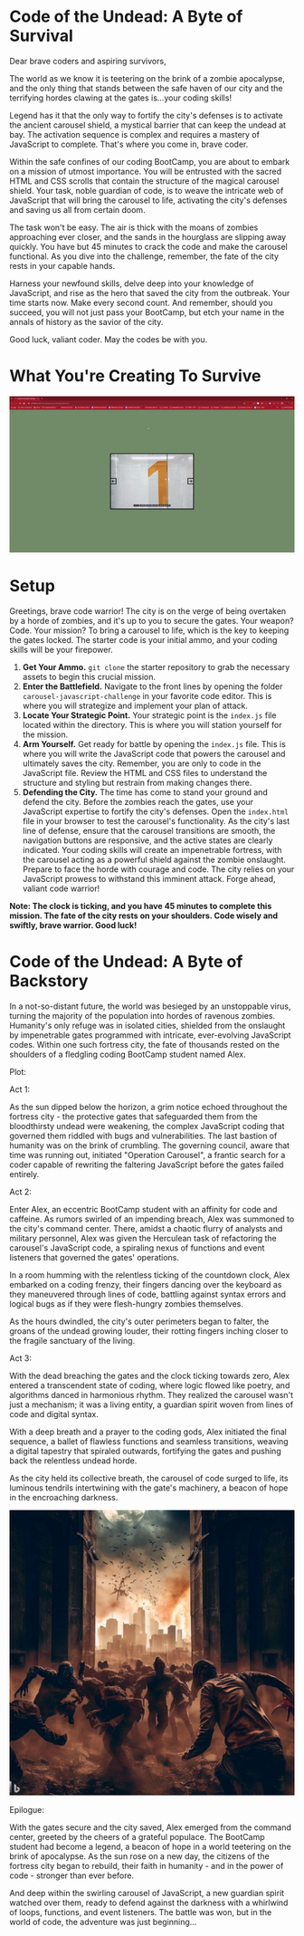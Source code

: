 # Code of the Undead: A Byte of Survival

Dear brave coders and aspiring survivors,

The world as we know it is teetering on the brink of a zombie apocalypse, and the only thing that stands between the safe haven of our city and the terrifying hordes clawing at the gates is...your coding skills!

Legend has it that the only way to fortify the city's defenses is to activate the ancient carousel shield, a mystical barrier that can keep the undead at bay. The activation sequence is complex and requires a mastery of JavaScript to complete. That's where you come in, brave coder.

Within the safe confines of our coding BootCamp, you are about to embark on a mission of utmost importance. You will be entrusted with the sacred HTML and CSS scrolls that contain the structure of the magical carousel shield. Your task, noble guardian of code, is to weave the intricate web of JavaScript that will bring the carousel to life, activating the city's defenses and saving us all from certain doom.

The task won't be easy. The air is thick with the moans of zombies approaching ever closer, and the sands in the hourglass are slipping away quickly. You have but 45 minutes to crack the code and make the carousel functional. As you dive into the challenge, remember, the fate of the city rests in your capable hands.

Harness your newfound skills, delve deep into your knowledge of JavaScript, and rise as the hero that saved the city from the outbreak. Your time starts now. Make every second count. And remember, should you succeed, you will not just pass your BootCamp, but etch your name in the annals of history as the savior of the city.

Good luck, valiant coder. May the codes be with you.

# What You're Creating To Survive

![Carousel](carousel-javascript-challenge/assets/carousel-demo.gif)

# Setup

Greetings, brave code warrior! The city is on the verge of being overtaken by a horde of zombies, and it's up to you to secure the gates. Your weapon? Code. Your mission? To bring a carousel to life, which is the key to keeping the gates locked. The starter code is your initial ammo, and your coding skills will be your firepower.

1. **Get Your Ammo.** `git clone` the starter repository to grab the necessary assets to begin this crucial mission.
2. **Enter the Battlefield.** Navigate to the front lines by opening the folder `carousel-javascript-challenge` in your favorite code editor. This is where you will strategize and implement your plan of attack.
3. **Locate Your Strategic Point.** Your strategic point is the `index.js` file located within the directory. This is where you will station yourself for the mission.
4. **Arm Yourself.** Get ready for battle by opening the `index.js` file. This is where you will write the JavaScript code that powers the carousel and ultimately saves the city. Remember, you are only to code in the JavaScript file. Review the HTML and CSS files to understand the structure and styling but restrain from making changes there.
5. **Defending the City.** The time has come to stand your ground and defend the city. Before the zombies reach the gates, use your JavaScript expertise to fortify the city's defenses. Open the `index.html` file in your browser to test the carousel's functionality. As the city's last line of defense, ensure that the carousel transitions are smooth, the navigation buttons are responsive, and the active states are clearly indicated. Your coding skills will create an impenetrable fortress, with the carousel acting as a powerful shield against the zombie onslaught. Prepare to face the horde with courage and code. The city relies on your JavaScript prowess to withstand this imminent attack. Forge ahead, valiant code warrior!

**Note: The clock is ticking, and you have 45 minutes to complete this mission. The fate of the city rests on your shoulders. Code wisely and swiftly, brave warrior. Good luck!**

# Code of the Undead: A Byte of Backstory

In a not-so-distant future, the world was besieged by an unstoppable virus, turning the majority of the population into hordes of ravenous zombies. Humanity's only refuge was in isolated cities, shielded from the onslaught by impenetrable gates programmed with intricate, ever-evolving JavaScript codes. Within one such fortress city, the fate of thousands rested on the shoulders of a fledgling coding BootCamp student named Alex.

Plot:

Act 1:

As the sun dipped below the horizon, a grim notice echoed throughout the fortress city - the protective gates that safeguarded them from the bloodthirsty undead were weakening, the complex JavaScript coding that governed them riddled with bugs and vulnerabilities. The last bastion of humanity was on the brink of crumbling. The governing council, aware that time was running out, initiated "Operation Carousel", a frantic search for a coder capable of rewriting the faltering JavaScript before the gates failed entirely.

Act 2:

Enter Alex, an eccentric BootCamp student with an affinity for code and caffeine. As rumors swirled of an impending breach, Alex was summoned to the city's command center. There, amidst a chaotic flurry of analysts and military personnel, Alex was given the Herculean task of refactoring the carousel's JavaScript code, a spiraling nexus of functions and event listeners that governed the gates' operations.

In a room humming with the relentless ticking of the countdown clock, Alex embarked on a coding frenzy, their fingers dancing over the keyboard as they maneuvered through lines of code, battling against syntax errors and logical bugs as if they were flesh-hungry zombies themselves.

As the hours dwindled, the city's outer perimeters began to falter, the groans of the undead growing louder, their rotting fingers inching closer to the fragile sanctuary of the living.

Act 3:

With the dead breaching the gates and the clock ticking towards zero, Alex entered a transcendent state of coding, where logic flowed like poetry, and algorithms danced in harmonious rhythm. They realized the carousel wasn't just a mechanism; it was a living entity, a guardian spirit woven from lines of code and digital syntax.

With a deep breath and a prayer to the coding gods, Alex initiated the final sequence, a ballet of flawless functions and seamless transitions, weaving a digital tapestry that spiraled outwards, fortifying the gates and pushing back the relentless undead horde.

As the city held its collective breath, the carousel of code surged to life, its luminous tendrils intertwining with the gate's machinery, a beacon of hope in the encroaching darkness.

![Zombies breaching the last city](carousel-javascript-challenge/assets/breaching.jpg)

Epilogue:

With the gates secure and the city saved, Alex emerged from the command center, greeted by the cheers of a grateful populace. The BootCamp student had become a legend, a beacon of hope in a world teetering on the brink of apocalypse. As the sun rose on a new day, the citizens of the fortress city began to rebuild, their faith in humanity - and in the power of code - stronger than ever before.

And deep within the swirling carousel of JavaScript, a new guardian spirit watched over them, ready to defend against the darkness with a whirlwind of loops, functions, and event listeners. The battle was won, but in the world of code, the adventure was just beginning...

